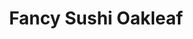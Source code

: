 ---
layout: place
title: "Fancy Sushi Oakleaf"
permalink: /florida/jacksonville/fancy-sushi-oakleaf.html
stateAbbr: FL
stateName: Florida
cityName: Jacksonville
seo:
  name: "Fancy Sushi Oakleaf"
  type: Restaurant
  links: null
description: "Fancy Sushi Oakleaf serves delicious sushi in Jacksonville, Florida. Try fresh Japanese dishes for a great dining experience. "
place_id: ChIJyUOoHULB5YgR4ZiJhI1fp98
photos:
  - name: >-
      places/ChIJyUOoHULB5YgR4ZiJhI1fp98/photos/AeeoHcKYmNCfkHllpYO8thonDaC7MOZ1akaLgOAQGsuIjyA0wS88pKhci3MT_THs40c0LaVYnMt7GbIB_C_VOKwuVdUNIeyKeYVdmOvl6MlIleW4Okk6EsTSKmFjzTe-sUUYJ7N1TeMg6qJCaBiWk-vUma6AJBfi-nMm38_am7zPPhUZ_T62lzNCR4rVyPPq6WqMZFopc-q9ETdcXjudRcYZqKh0cK_rT5LshHkt6b6f9FRoamn-gaBGntSrq-fawRuPuMVgY5wYTfQb1H4pVMHZUtV8igqzaRn_5AyHkvtzHXG7SQ
    widthPx: 4032
    heightPx: 3024
    authorAttributions:
      - displayName: Fancy Sushi Oakleaf
        uri: https://maps.google.com/maps/contrib/114844147247975532408
        photoUri: >-
          https://lh3.googleusercontent.com/a-/ALV-UjXzH9Lb-QYiatP27vaBoA1XacpmuxHHap_Vxl9o2OeuuJaGhU0=s100-p-k-no-mo
    flagContentUri: >-
      https://www.google.com/local/imagery/report/?cb_client=maps_api_places.places_api&image_key=!1e10!2sAF1QipNDyh4xMxwq19S2dO19PwjLZvgBLH4CUkCx21yh&hl=en-US
    googleMapsUri: >-
      https://www.google.com/maps/place//data=!3m4!1e2!3m2!1sAF1QipNDyh4xMxwq19S2dO19PwjLZvgBLH4CUkCx21yh!2e10!4m2!3m1!1s0x88e5c1421da843c9:0xdfa75f8d848998e1
  - name: >-
      places/ChIJyUOoHULB5YgR4ZiJhI1fp98/photos/AeeoHcJdySlJv0_afvuyAPyMFl5UYCBnN9uQxssmVdKiRQ5LM5kWoNQMNe9SniLmmRfR-epw8I-Eblc1FxkAixcKBEbqXhkYqzuhio56dLKdzJQ4uuQxTtCquQTjmIu6mhZvbosieah05qh4tVbcRtrokspxQsP6ssuJVZyJBJ6seuRGcjUOTU-gx__yvsvlB64cBwwnxuRpE-tEdWUd5PD2hP8DQa_sPYP7PweMZpl7HvOL_Ng09P6xiF20pUtv633MsO59Dz_e6A2QjQHLpoLE-RsV3UT2lMiA59AKarG-KKjDSUNb3MT5VSLORNrTo3PNjyhjVfHC-NZ4JUeCKMKJ-IabIP6EhMkdxASE4VEJcqlZhYKKpTcbkM6TJRQnMhpIgZiELBhxCGI5Ij22BYlJxJwHKUFzngefCid9vdbfCq0
    widthPx: 4032
    heightPx: 1943
    authorAttributions:
      - displayName: Joseph “Joe” White
        uri: https://maps.google.com/maps/contrib/112450446320162398933
        photoUri: >-
          https://lh3.googleusercontent.com/a-/ALV-UjXYOL3wQIBZR8C9EEED85cmItZQjYKAQfv93oF-lUs9TcXhMqYiGg=s100-p-k-no-mo
    flagContentUri: >-
      https://www.google.com/local/imagery/report/?cb_client=maps_api_places.places_api&image_key=!1e10!2sCIHM0ogKEICAgIDy3Nb6Bw&hl=en-US
    googleMapsUri: >-
      https://www.google.com/maps/place//data=!3m4!1e2!3m2!1sCIHM0ogKEICAgIDy3Nb6Bw!2e10!4m2!3m1!1s0x88e5c1421da843c9:0xdfa75f8d848998e1
  - name: >-
      places/ChIJyUOoHULB5YgR4ZiJhI1fp98/photos/AeeoHcLN3NOGljHrUSbva5TnyyMRrC-AwsMkW8N83CMvxizqoov1YFZGmV9Pkq2jTqX6gtU6izU4K-XAJrvS9Uk5IB4kdZza7K3Xr8S1avL_5PxGcMQ5HeVqKBRjKStujPnRm1E_C2aS04CXIaFArPV2aNjozRcHhjcCgxPFs9uY4Klqm6PrENq4MrENGrvZ16aZVZ87lGeGkC1r1sPdunFHLhbPnSY3sS2ErvbTVF-innXnMSox6NqOPP24cknhzX3oEYSjtkjocdy-RYeBj6sxYMvxur6lBYJ4Ia-CzFvMGoQ4tQ
    widthPx: 800
    heightPx: 451
    authorAttributions:
      - displayName: Fancy Sushi Oakleaf
        uri: https://maps.google.com/maps/contrib/114844147247975532408
        photoUri: >-
          https://lh3.googleusercontent.com/a-/ALV-UjXzH9Lb-QYiatP27vaBoA1XacpmuxHHap_Vxl9o2OeuuJaGhU0=s100-p-k-no-mo
    flagContentUri: >-
      https://www.google.com/local/imagery/report/?cb_client=maps_api_places.places_api&image_key=!1e10!2sAF1QipPDRtQ1evV4c-M4VXKaS8NVNLfJk6tj1q0D4yR5&hl=en-US
    googleMapsUri: >-
      https://www.google.com/maps/place//data=!3m4!1e2!3m2!1sAF1QipPDRtQ1evV4c-M4VXKaS8NVNLfJk6tj1q0D4yR5!2e10!4m2!3m1!1s0x88e5c1421da843c9:0xdfa75f8d848998e1
  - name: >-
      places/ChIJyUOoHULB5YgR4ZiJhI1fp98/photos/AeeoHcLo50jDrQurZmU6poasCQwd5rw2uYDBXQzJeZvF22xlScfp5WGIlbnTQAznfzNlsKML8bqR-vnzjocMCpnkbtVLR3lf_GIAKia9Ntgpjw05zOmcAdeM1m4Dw_saR9PQeve9rc8jl2WP6qPHvdb9HSDtbMCtNe0jHfTVtmhhYQsfNlkwFMbD5Bze-lf43wOx2Km2zkMXR2reT9Gwt0gRSchsFEbd0aCg9DhPG6UvOkQTi6h6FFp3XlhVo6KE1qBMhD5fmWEjwi6Z6UqhITtvL6J0kxRPcGLf7cgMfb4mPHI63XvvgGfc0H4_E6o71cgM6wAEWYi_cNxeBKCE5zYBWdvIxGnI445l3Gs11x9ccjPviwmvIt00ySeChLAEvLgheJi8x11bO5hxVQ6RMCru26dyf5SiAgRuc9XlLRg9pktIzQ
    widthPx: 2448
    heightPx: 2448
    authorAttributions:
      - displayName: Andrea Mihalik
        uri: https://maps.google.com/maps/contrib/108259077888347007299
        photoUri: >-
          https://lh3.googleusercontent.com/a/ACg8ocIsi8Cr2N3KSjWYgM6H3oKLM14vBRmqRNvoZlPzVPDRpJq-Vw=s100-p-k-no-mo
    flagContentUri: >-
      https://www.google.com/local/imagery/report/?cb_client=maps_api_places.places_api&image_key=!1e10!2sCIHM0ogKEICAgIDDh86xYw&hl=en-US
    googleMapsUri: >-
      https://www.google.com/maps/place//data=!3m4!1e2!3m2!1sCIHM0ogKEICAgIDDh86xYw!2e10!4m2!3m1!1s0x88e5c1421da843c9:0xdfa75f8d848998e1
  - name: >-
      places/ChIJyUOoHULB5YgR4ZiJhI1fp98/photos/AeeoHcIwJ2DUu7yaQCQZ4a8WRvaEfUHSDmFFqWzYldDt9ufUbRhfuHYryAk2UidVW8gAderkT3xlyC9QQJ0bJyhZ92LvCqB-GWD33IC2Qg8SbhjYOS3DwozfT4kEjijdIVeEigw5mUgwk-eKnWQt2jaLmZq8KKQR8zixhgU-FxHUucEf4gQzFFAzQx-FTZ5Jry4vOl-UY_CjXFNvxM3k7HX5tebZFJ5a2g01GSmaXVALMyqrQsfF8VxMihsvMfUILZguwxw-xloWNoBaP6QUs-LpOG00D5YC3PViKRCUfjW82CQBbcw26JKUB2Hus55ybFE95pPSQ6zOxrMYmo5Qohmk_bswPfI5tYavuPv3ZZmoH7rdz8o0EanTNZ95TPFh0SOmgZ7891C8MHH6NIX1grjAlTpjVp2lGFlZwKCzDpDCW8Y
    widthPx: 4032
    heightPx: 3024
    authorAttributions:
      - displayName: Nick
        uri: https://maps.google.com/maps/contrib/110513084515005441057
        photoUri: >-
          https://lh3.googleusercontent.com/a-/ALV-UjXTGAMHwTYgh3DaPzRj4ih3anQ-7xM0V79rKIh_spb3o_7GZgkM=s100-p-k-no-mo
    flagContentUri: >-
      https://www.google.com/local/imagery/report/?cb_client=maps_api_places.places_api&image_key=!1e10!2sCIHM0ogKEICAgIDn3_-VSw&hl=en-US
    googleMapsUri: >-
      https://www.google.com/maps/place//data=!3m4!1e2!3m2!1sCIHM0ogKEICAgIDn3_-VSw!2e10!4m2!3m1!1s0x88e5c1421da843c9:0xdfa75f8d848998e1
  - name: >-
      places/ChIJyUOoHULB5YgR4ZiJhI1fp98/photos/AeeoHcKkTp0OFeKp6hzzY3mUWQKQK4ltNiV0t42728ggBKgWwg3vDBN9JoxhjNvEATflyQeiuHjcZOCTAp7Sx-0k8od8PFC7fNy2MqXaz7Qk481njkimwRbbsuH-9mhJ749CXNXmn8WsDDTZKM0L-MHTgBT7Q02pYisnyXGsbB4z4OZZkCpZuAyjEI8C8kEml1XGg73iGqgGlotC_v3g1UO31kKtuXwZVWVLs9dbgRFJLIXTBbYksIVlinOZpSusBze2uzjnpM7h-3j2aEi5ue5Sg6Dk7pYMbNa4avOY7X_rDWD9QPfyrd65ykEIwXvXTAxcRJHjlni-drf5xU1RrYzmyitCYeRvrJEyndLCGk-oDKapxwd3iIPQb7_e7OlshDHyCKQyGnlM9LaWP14CvXLlbDojf4qEKXXyP-ZeWk0T_fDnouY
    widthPx: 3000
    heightPx: 4000
    authorAttributions:
      - displayName: Stacy Disler
        uri: https://maps.google.com/maps/contrib/111084843180616477054
        photoUri: >-
          https://lh3.googleusercontent.com/a-/ALV-UjVNDNF10VSybdDDPphnHw1uKtfIoszjAvTr9RTrzG_EUra2j3yKSA=s100-p-k-no-mo
    flagContentUri: >-
      https://www.google.com/local/imagery/report/?cb_client=maps_api_places.places_api&image_key=!1e10!2sCIHM0ogKEICAgMCIkInPswE&hl=en-US
    googleMapsUri: >-
      https://www.google.com/maps/place//data=!3m4!1e2!3m2!1sCIHM0ogKEICAgMCIkInPswE!2e10!4m2!3m1!1s0x88e5c1421da843c9:0xdfa75f8d848998e1
  - name: >-
      places/ChIJyUOoHULB5YgR4ZiJhI1fp98/photos/AeeoHcJFEDZ_eCGvHdH60_Lfyf0vDivujc2ceNMRpYGnUkK3dQVz9xJm93HUQa_2XptDwM7zQ9jd7eERYdY3lKAMG1H_Dzow6reRgcKAIXc1OES7mQf8ZDVPFb5HO42va3bhtdSzvH0LRpgms_ZN6feFJPqowVX8Da1OvJkE3leF6H2bmAZEGPRJFy5HKxlTlutnK3YwkvJScAyHjX7dZrSVXAAfbEHOsSRH35bRhNiyXBpFkw6_4kIoiCik3kSFCzo2iQCbIskG4t9nusmXnyWLvlq50-lKn-1ArWa15ur-oDFixT1bPyP2nR7XSCuBYL1GUthujjUW3AFoKWpvnSoOJhAK_xslsVR6xBvprQS7_L74w01SOP-uQdScZPirF2DwO53xxvcbDZIgG3LlN285fB1UhIAkHOmbNe_a18pTVIZbnf-J
    widthPx: 3024
    heightPx: 4032
    authorAttributions:
      - displayName: Alan H
        uri: https://maps.google.com/maps/contrib/113268620715542851815
        photoUri: >-
          https://lh3.googleusercontent.com/a-/ALV-UjU_ehH8SNJmJF1NxH5WH66omKCbVAT4qPawa9jQs2Pf33Mg8wNe=s100-p-k-no-mo
    flagContentUri: >-
      https://www.google.com/local/imagery/report/?cb_client=maps_api_places.places_api&image_key=!1e10!2sCIHM0ogKEICAgICJuLWE2AE&hl=en-US
    googleMapsUri: >-
      https://www.google.com/maps/place//data=!3m4!1e2!3m2!1sCIHM0ogKEICAgICJuLWE2AE!2e10!4m2!3m1!1s0x88e5c1421da843c9:0xdfa75f8d848998e1
  - name: >-
      places/ChIJyUOoHULB5YgR4ZiJhI1fp98/photos/AeeoHcKIGH_Pp4DCOLLxIayWHay_wnA-qy6Luj7EaoEv4kwu2doq51uvL5PMO5zath-1BfQuEhIW0yRa2MknWzxnMh0mCA6eSOfBwollyIjwSJDQAUpAUwe9sU91M8nb4_aDGNizKED1-_q0zauOVPE-PSZdNNPGAXJD4lLmpbJwOpfVZjINbUnZQ6Cc0C0wJGFYcGy6VZpSZ2VBQt3d-Y9V84cDnag5bon7wTsDvmhEkr8Ce6hmuINQh6oBBlQWbsUY4wiZAbt9u5SfAKwGboIdz1RIlDRZwLvhxUmNo0AIx0dFJ_uzuTBflhpPX8WOXiwQkFYBqKqUOBcjxPgGNmD15zM9PvBRAPBacvhcqfuJR62YznTkYTHmyEMy2kpcGd4TxUSADEuIL1yRwyxp3lD3xm64Bpgqrtl4WhCJoOXlyjX2VQ
    widthPx: 4624
    heightPx: 3468
    authorAttributions:
      - displayName: Радмила Тесла
        uri: https://maps.google.com/maps/contrib/108986905261232086391
        photoUri: >-
          https://lh3.googleusercontent.com/a/ACg8ocL0fxf04rmR-pikCAM21j7nRap9XVJd0Aqe7m-5e-CUl5dlqA=s100-p-k-no-mo
    flagContentUri: >-
      https://www.google.com/local/imagery/report/?cb_client=maps_api_places.places_api&image_key=!1e10!2sCIHM0ogKEICAgICv16qwXA&hl=en-US
    googleMapsUri: >-
      https://www.google.com/maps/place//data=!3m4!1e2!3m2!1sCIHM0ogKEICAgICv16qwXA!2e10!4m2!3m1!1s0x88e5c1421da843c9:0xdfa75f8d848998e1
  - name: >-
      places/ChIJyUOoHULB5YgR4ZiJhI1fp98/photos/AeeoHcLNJ5J-oxbiBhh3Eup-3T4BeaYv9KW8JggtW2rqFr6A9dDHylTVspEWgf86eVAEWdsEShVFY8lUmh-gMJJwVBssIXwTpzmUuxAmXxir4_1kPSjyklMGOr6mHW0PtTleJEroceBpguLpmPaNlUuu3WgdqFuxlQb8Vts8aok8QAdFISOzkNZmy_SX8bUTW_L8CYLy9JczdMvxXZ7MAr9DDTdMYO-jonUWJJlgD17SK4TCDQVRmkIjqBPkFv0bSRMg9KeaQGpUqDkE6wvGu9DSLLxw9_dl-D_LNco6lWxOG7uFTwsFX72uVIpMdFSjtGRr6D_5lKOuegMopMWNhGFlYKXNQ6zIPqxnK9NzqV6zW1heUV2kFTOM4utfIWlJIZ5p4okIzi9Ar6v_w3ECCjArb7ork8SsgNkNN9spz8lHozURoMEq
    widthPx: 3000
    heightPx: 4000
    authorAttributions:
      - displayName: Cajun Pear
        uri: https://maps.google.com/maps/contrib/112045407467868695457
        photoUri: >-
          https://lh3.googleusercontent.com/a-/ALV-UjW-ewu6bKP85O80sak1GigOuk6HJddVhUdHf1MMTWBgxmBSmx65dw=s100-p-k-no-mo
    flagContentUri: >-
      https://www.google.com/local/imagery/report/?cb_client=maps_api_places.places_api&image_key=!1e10!2sCIHM0ogKEICAgIDTqYrKrgE&hl=en-US
    googleMapsUri: >-
      https://www.google.com/maps/place//data=!3m4!1e2!3m2!1sCIHM0ogKEICAgIDTqYrKrgE!2e10!4m2!3m1!1s0x88e5c1421da843c9:0xdfa75f8d848998e1
  - name: >-
      places/ChIJyUOoHULB5YgR4ZiJhI1fp98/photos/AeeoHcLWyd1cf1t3Nppj0A8_r8USxpcHTSZ8f2O2tR3wxZEeeP8H12i1vqsd-XYLKwB0jmRKz_I3rRp_CcTQndaHP-0bgL-DiwhvSCq-ZHDicB5nkjkxH7KR6OCsmCtDyiMVCjTyrw16o-PwnGpppt3fs3e-B7tHbjszB6TuOvGhXkRwURAPkYPHdxwKggKfvqRtBjd7HpohJMKw7aoScxSGRpW-MrA-W5m1nG8tGzvzKRT1yzEbXKM77IaoffXvxEzATO0PjcX7dVSV1qnNoQ3IRZQC7OytNY7cBKsa__x3CaVm_wT6L0zj5CmYi6ezBKEMuMx-_ZJ3fzUwXZR3E9Npz9BelFRwU31uNgh2oA1A6QO81ZW8lv144DEAfEALGeo_u6V94hiXGgIzJIfPA6CILfaWDXz0_pwQn-xXKKkKsiPWr8tS
    widthPx: 3468
    heightPx: 4624
    authorAttributions:
      - displayName: Радмила Тесла
        uri: https://maps.google.com/maps/contrib/108986905261232086391
        photoUri: >-
          https://lh3.googleusercontent.com/a/ACg8ocL0fxf04rmR-pikCAM21j7nRap9XVJd0Aqe7m-5e-CUl5dlqA=s100-p-k-no-mo
    flagContentUri: >-
      https://www.google.com/local/imagery/report/?cb_client=maps_api_places.places_api&image_key=!1e10!2sCIHM0ogKEICAgICv16qwvAE&hl=en-US
    googleMapsUri: >-
      https://www.google.com/maps/place//data=!3m4!1e2!3m2!1sCIHM0ogKEICAgICv16qwvAE!2e10!4m2!3m1!1s0x88e5c1421da843c9:0xdfa75f8d848998e1
address: 8324 Merchants Way Ste 1, Jacksonville, FL 32222, USA
street: 8324 Merchants Way Ste 1
city: Jacksonville
state: FL
zip: '32222'
country: USA
neighborhood: Southwest
latitude: '30.194744'
longitude: '-81.834587'
accessibility_options:
  wheelchairAccessibleParking: true
  wheelchairAccessibleEntrance: true
  wheelchairAccessibleRestroom: true
  wheelchairAccessibleSeating: true
business_status: OPERATIONAL
name: Fancy Sushi Oakleaf
google_maps_links:
  directionsUri: >-
    https://www.google.com/maps/dir//''/data=!4m7!4m6!1m1!4e2!1m2!1m1!1s0x88e5c1421da843c9:0xdfa75f8d848998e1!3e0
  placeUri: https://maps.google.com/?cid=16115954852987246817
  writeAReviewUri: >-
    https://www.google.com/maps/place//data=!4m3!3m2!1s0x88e5c1421da843c9:0xdfa75f8d848998e1!12e1
  reviewsUri: >-
    https://www.google.com/maps/place//data=!4m4!3m3!1s0x88e5c1421da843c9:0xdfa75f8d848998e1!9m1!1b1
  photosUri: >-
    https://www.google.com/maps/place//data=!4m3!3m2!1s0x88e5c1421da843c9:0xdfa75f8d848998e1!10e5
primary_type: Sushi Restaurant
opening_hours:
  regular: null
  current: null
secondary_opening_hours:
  regular:
    weekdayDescriptions: null
    type: null
  current:
    weekdayDescriptions: null
    type: null
phone: null
price_level: null
price_range: null
rating: null
rating_count: 0
website: null
reviews: null
parking_options: null
payment_options: null
allow_dogs: null
curbside_pickup: null
delivery: null
dine_in: null
good_for_children: null
good_for_groups: null
good_for_sports: null
live_music: null
menu_for_children: null
outdoor_seating: null
reservable: null
restroom: null
serves_beer: null
serves_breakfast: null
serves_brunch: null
serves_cocktails: null
serves_coffee: null
serves_dinner: null
serves_dessert: null
serves_lunch: null
serves_vegetarian_food: null
serves_wine: null
takeout: null
summary: null

---